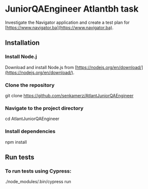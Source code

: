 # JuniorQAEngineer Atlantbh task
Investigate the Navigator application and create a test plan for [https://www.navigator.ba](https://www.navigator.ba).

## Installation

### Install Node.j
Download and install Node.js from [https://nodejs.org/en/download/](https://nodejs.org/en/download/).

### Clone the repository
git clone https://github.com/senkamerz/AtlantJuniorQAEngineer

### Navigate to the project directory
cd AtlantJuniorQAEngineer

### Install dependencies
npm install

## Run tests

### To run tests using Cypress:
./node_modules/.bin/cypress run
